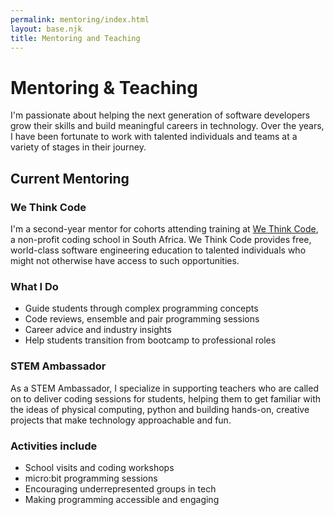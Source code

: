 ```yaml
---
permalink: mentoring/index.html
layout: base.njk
title: Mentoring and Teaching
---
```



# Mentoring & Teaching

I'm passionate about helping the next generation of software developers grow their
skills and build meaningful careers in technology. Over the years, I have been fortunate to work with talented individuals and teams at a variety of stages in their journey.


## Current Mentoring


### We Think Code

I'm a second-year mentor for cohorts attending training at [We Think Code](https://wethinkcode.co.za), 
a non-profit coding school in South Africa. We Think Code provides free, world-class software engineering education to talented individuals who might not 
otherwise have access to such opportunities.


### What I Do

* Guide students through complex programming concepts
* Code reviews, ensemble and pair programming sessions
* Career advice and industry insights
* Help students transition from bootcamp to professional roles


### STEM Ambassador

As a STEM Ambassador, I specialize in supporting teachers who are called on to deliver coding sessions for students, helping them to get familiar with the ideas 
of physical computing, python and building hands-on, creative projects that make 
technology approachable and fun.


### Activities include

* School visits and coding workshops
* micro:bit programming sessions
* Encouraging underrepresented groups in tech
* Making programming accessible and engaging


